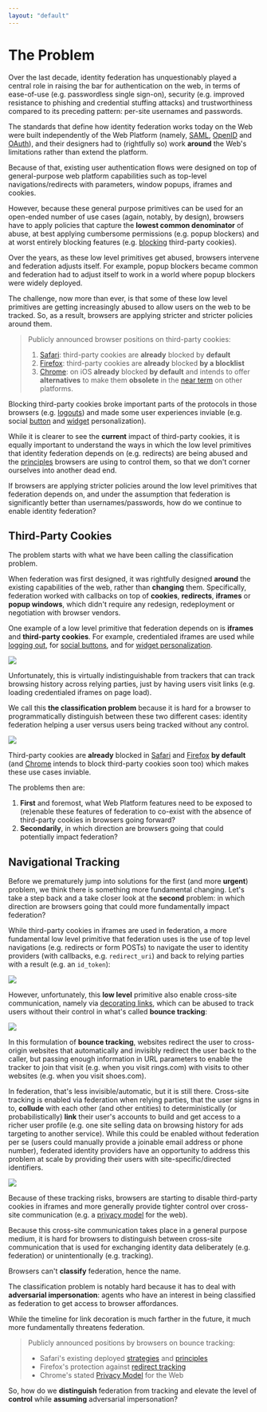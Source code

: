 ```yaml
---
layout: "default"
---
```


# The Problem

Over the last decade, identity federation has unquestionably played a central role in raising the bar for authentication on the web, in terms of ease-of-use (e.g. passwordless single sign-on), security (e.g. improved resistance to phishing and credential stuffing attacks) and trustworthiness compared to its preceding pattern: per-site usernames and passwords.

The standards that define how identity federation works today on the Web were built independently of the Web Platform (namely, [SAML](https://en.wikipedia.org/wiki/Security_Assertion_Markup_Language), [OpenID](https://en.wikipedia.org/wiki/OpenID) and [OAuth](https://en.wikipedia.org/wiki/OAuth)), and their designers had to (rightfully so) work **around** the Web's limitations rather than extend the platform.

Because of that, existing user authentication flows were designed on top of general-purpose web platform capabilities such as top-level navigations/redirects with parameters, window popups, iframes and cookies.

However, because these general purpose primitives can be used for an open-ended number of use cases (again, notably, by design), browsers have to apply policies that capture the **lowest common denominator** of abuse, at best applying cumbersome permissions (e.g. popup blockers) and at worst entirely blocking features (e.g. [blocking](https://webkit.org/blog/10218/full-third-party-cookie-blocking-and-more/) third-party cookies).

Over the years, as these low level primitives get abused, browsers intervene and federation adjusts itself. For example, popup blockers became common and federation had to adjust itself to work in a world where popup blockers were widely deployed.

The challenge, now more than ever, is that some of these low level primitives are getting increasingly abused to allow users on the web to be tracked. So, as a result, browsers are applying stricter and stricter policies around them.

> Publicly announced browser positions on third-party cookies:
>
> 1. [Safari](https://webkit.org/blog/10218/full-third-party-cookie-blocking-and-more/): third-party cookies are **already** blocked by **default**
> 1. [Firefox](https://blog.mozilla.org/blog/2019/09/03/todays-firefox-blocks-third-party-tracking-cookies-and-cryptomining-by-default/): third-party cookies are **already** blocked **by a blocklist**
> 1. [Chrome](https://blog.google/products/chrome/privacy-sustainability-and-the-importance-of-and/): on iOS **already** blocked **by default** and intends to offer **alternatives** to make them **obsolete** in the [near term](https://www.blog.google/products/chrome/building-a-more-private-web/) on other platforms.

Blocking third-party cookies broke important parts of the protocols in those browsers (e.g. [logouts](https://www.identityserver.com/articles/the-challenge-of-building-saml-single-logout)) and made some user experiences inviable (e.g. social [button](https://developers.facebook.com/docs/facebook-login/userexperience/) and [widget](https://developers.google.com/identity/gsi/web) personalization). 

While it is clearer to see the **current** impact of third-party cookies, it is equally important to understand the ways in which the low level primitives that identity federation depends on (e.g. redirects) are being abused and the [principles](https://github.com/michaelkleber/privacy-model) browsers are using to control them, so that we don't corner ourselves into another dead end.

If browsers are applying stricter policies around the low level primitives that federation depends on, and under the assumption that federation is significantly better than usernames/passwords, how do we continue to enable identity federation?

## Third-Party Cookies

The problem starts with what we have been calling the classification problem.

When federation was first designed, it was rightfully designed **around** the existing capabilities of the web, rather than **changing** them. Specifically, federation worked with callbacks on top of **cookies**, **redirects**, **iframes** or **popup windows**, which didn't require any redesign, redeployment or negotiation with browser vendors.

One example of a low level primitive that federation depends on is **iframes** and **third-party cookies**. For example, credentialed iframes are used while [logging out](https://openid.net/specs/openid-connect-rpinitiated-1_0.html), for [social buttons](https://developers.facebook.com/docs/facebook-login/userexperience/), and for [widget personalization](https://developers.google.com/identity/one-tap/web).

![](static/mock27.svg)

Unfortunately, this is virtually indistinguishable from trackers that can track browsing history across relying parties, just by having users visit links (e.g. loading credentialed iframes on page load).

We call this **the classification problem** because it is hard for a browser to programmatically distinguish between these two different cases: identity federation helping a user versus users being tracked without any control.

![](static/mock26.svg)

Third-party cookies are **already** blocked in [Safari](https://webkit.org/blog/10218/full-third-party-cookie-blocking-and-more/) and [Firefox](https://blog.mozilla.org/blog/2019/09/03/todays-firefox-blocks-third-party-tracking-cookies-and-cryptomining-by-default/) **by default** (and [Chrome](https://blog.google/products/chrome/privacy-sustainability-and-the-importance-of-and/) intends to block third-party cookies soon too) which makes these use cases inviable.

The problems then are:

1. **First** and foremost, what Web Platform features need to be exposed to (re)enable these features of federation to co-exist with the absence of third-party cookies in browsers going forward?
2. **Secondarily**, in which direction are browsers going that could potentially impact federation?

## Navigational Tracking

Before we prematurely jump into solutions for the first (and more **urgent**) problem, we think there is something more fundamental changing. Let's take a step back and a take closer look at the **second** problem: in which direction are browsers going that could more fundamentally impact federation?

While third-party cookies in iframes are used in federation, a more fundamental low level primitive that federation uses is the use of top level navigations (e.g. redirects or form POSTs) to navigate the user to identity providers (with callbacks, e.g. `redirect_uri`) and back to relying parties with a result (e.g. an `id_token`):

![](static/mock21.svg)

However, unfortunately, this **low level** primitive also enable cross-site communication, namely via [decorating links](https://www.chromium.org/Home/chromium-privacy/privacy-sandbox), which can be abused to track users without their control in what's called **bounce tracking**:

![](static/mock22.svg)

In this formulation of **bounce tracking**, websites redirect the user to cross-origin websites that automatically and invisibly redirect the user back to the caller, but passing enough information in URL parameters to enable the tracker to join that visit (e.g. when you visit rings.com) with visits to other websites (e.g. when you visit shoes.com).

In federation, that's less invisible/automatic, but it is still there. Cross-site tracking is enabled via federation when relying parties, that the user signs in to, **collude** with each other (and other entities) to deterministically (or probabilistically) **link** their user's accounts to build and get access to a richer user profile (e.g. one site selling data on browsing history for ads targeting to another service). While this could be enabled without federation per se (users could manually provide a joinable email address or phone number), federated identity providers have an opportunity to address this problem at scale by providing their users with site-specific/directed identifiers. 

![](static/mock3.svg)

Because of these tracking risks, browsers are starting to disable third-party cookies in iframes and more generally provide tighter control over cross-site communication (e.g. a [privacy model](https://github.com/michaelkleber/privacy-model) for the web).

Because this cross-site communication takes place in a general purpose medium, it is hard for browsers to distinguish between cross-site communication that is used for exchanging identity data deliberately (e.g. federation) or unintentionally (e.g. tracking).

Browsers can't **classify** federation, hence the name.

The classification problem is notably hard because it has to deal with **adversarial impersonation**: agents who have an interest in being classified as federation to get access to browser affordances.

While the timeline for link decoration is much farther in the future, it much more fundamentally threatens federation.

> Publicly announced positions by browsers on bounce tracking:
>
> - Safari's existing deployed [strategies](https://webkit.org/blog/11338/cname-cloaking-and-bounce-tracking-defense/) and [principles](https://github.com/privacycg/proposals/issues/6)
> - Firefox's protection against [redirect tracking](https://blog.mozilla.org/security/2020/08/04/firefox-79-includes-protections-against-redirect-tracking/)
> - Chrome's stated [Privacy Model](https://github.com/michaelkleber/privacy-model) for the Web

So, how do we **distinguish** federation from tracking and elevate the level of **control** while **assuming** adversarial impersonation?
